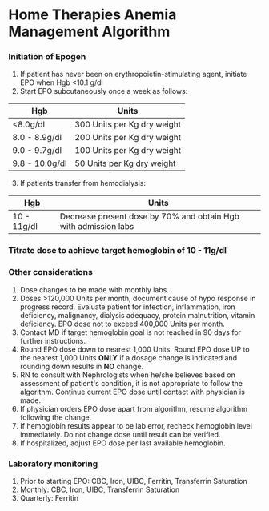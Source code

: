 # Home Therapies Anemia Management Algorithm
### Initiation of Epogen
1. If patient has never been on erythropoietin-stimulating agent, initiate EPO when Hgb <10.1 g/dl
2. Start EPO subcutaneously once a week as follows:

|Hgb          |Units              |
| ------------|-------------------|
|<8.0g/dl     |300 Units per Kg dry weight|
|8.0 - 8.9g/dl|200 Units per Kg dry weight|
|9.0 - 9.7g/dl|100 Units per Kg dry weight|
9.8 - 10.0g/dl|50 Units per Kg dry weight|

3. If patients transfer from hemodialysis:

|Hgb          |Units              |
| -----------|--------------------|
|10 - 11g/dl|Decrease present dose by 70% and obtain Hgb with admission labs|

### Titrate dose to achieve target hemoglobin of 10 - 11g/dl
### Other considerations
1. Dose changes to be made with monthly labs.
2. Doses >120,000 Units per month, document cause of hypo response in progress record.  Evaluate patient for infection, inflammation, iron deficiency, malignancy, dialysis adequacy, protein malnutrition, vitamin deficiency.  EPO dose not to exceed 400,000 Units per month.
3. Contact MD if target hemoglobin goal is not reached in 90 days for further instructions.
4. Round EPO dose down to nearest 1,000 Units.  Round EPO dose UP to the nearest 1,000 Units **ONLY** if a dosage change is indicated and rounding down results in **NO** change.
5. RN to consult with Nephrologists when he/she believes based on assessment of patient's condition, it is not appropriate to follow the algorithm.  Continue current EPO dose until contact with physician is made.
6. If physician orders EPO dose apart from algorithm, resume algorithm following the change.
7. If hemoglobin results appear to be lab error, recheck hemoglobin level immediately. Do not change dose until result can be verified.
8. If hospitalized, adjust EPO dose per last available hemoglobin.
### Laboratory monitoring
1. Prior to starting EPO: CBC, Iron, UIBC, Ferritin, Transferrin Saturation
2. Monthly: CBC, Iron, UIBC, Transferrin Saturation
3. Quarterly: Ferritin

